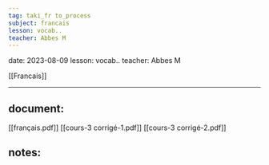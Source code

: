 ```yaml
---
tag: taki_fr to_process
subject: francais
lesson: vocab..
teacher: Abbes M
---
```


date: 2023-08-09
lesson: vocab..
teacher: Abbes M


[[Francais]]

---
## document:
[[français.pdf]]
[[cours-3 corrigé-1.pdf]]
[[cours-3 corrigé-2.pdf]]
## notes: